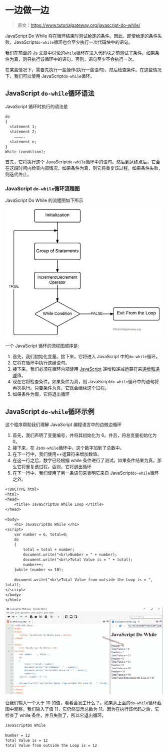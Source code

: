 # 一边做一边

> 原文：<https://www.tutorialgateway.org/javascript-do-while/>

JavaScript Do While 将在循环结束时测试给定的条件。因此，即使给定的条件失败，JavaScript`do-while`循环也会至少执行一次代码块中的语句。

我们在前面的 Js 文章中讨论的`while`循环在进入代码块之前测试了条件。如果条件为真，则只执行该循环中的语句。否则，语句至少不会执行一次。

在某些情况下，需要先执行一些操作(执行一些语句)，然后检查条件。在这些情况下，我们可以使用 JavaScript`do-while`循环。

## JavaScript `do-while`循环语法

JavaScript 循环时执行的语法是

```
do
{
  statement 1;
  statement 2;
    ………….
  statement n;
}
While (condition);
```

首先，它将执行这个 JavaScript`do-while`循环中的语句。然后到达终点后，它会在这段时间内检查内部情况。如果条件为真，则它将重复该过程。如果条件失败，则迭代终止。

### JavaScript `do-while`循环流程图

JavaScript Do While 的流程图如下所示

![JavaScript Do While Flow Chart](img/fb1088ea231e0b6939828e088676eb6d.png)

一个 JavaScript 循环的流程图顺序是:

1.  首先，我们初始化变量。接下来，它将进入 JavaScript 中的`do-while`循环。
2.  它将在循环中执行这组语句。
3.  接下来，我们必须在循环内部使用 [JavaScript](https://www.tutorialgateway.org/javascript/) 递增和递减运算符来[递增和递减](https://www.tutorialgateway.org/increment-and-decrement-operators-in-javascript/)值。
4.  现在它将检查条件。如果条件为真，则 JavaScript`do-while`循环中的语句将再次执行。只要条件为真，它就会继续这个过程。
5.  如果条件为假，它将退出循环

## JavaScript `do-while`循环示例

这个程序帮助我们理解 JavaScript 编程语言中的边做边循环

1.  首先，我们声明了变量编号，并将其初始化为 6。并且，将总变量初始化为 0。
2.  接下来，在 Js`do-while`循环中，这个数字加到了总数中。
3.  在下一行中，我们使用++运算符来增加数值。
4.  在这一行之后，数字已经根据 while 条件进行了测试。如果条件结果为真，那么它将重复该过程。否则，它将退出循环
5.  在下一行中，我们使用了另一条语句来表明它来自 JavaScript`do-while`循环之外。

```
<!DOCTYPE html>
<html>
<head>
    <title> JavaScriptDo While Loop </title>
</head>

<body>
    <h1> JavaScriptDo While </h1>
<script>
    var number = 6, total=0;
    do
    {
        total = total + number;
        document.write("<br\>Number = " + number);
        document.write("<br\>Total Value is = " + total);
        number++;
    }while (number <= 10);

    document.write("<br\>Total Value from outside the Loop is = ", total);  
</script>
</body>
</html>
```

![JavaScript Do While Loop 1](img/5662baf3a42bcb59aa5c4f94c79d8107.png)

让我们输入一个大于 10 的值，看看会发生什么？。如果从上面的`do-while`循环截图中观察，我们输入了值 11，它仍然显示总数为 11。因为在执行该代码之后，它检查了 while 条件，并且失败了，所以它退出循环。

```
JavaScriptDo While

Number = 12
Total Value is = 12
Total Value from outside the Loop is = 12
```